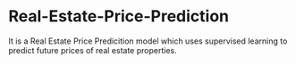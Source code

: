 # Real-Estate-Price-Prediction
It is a Real Estate Price Predicition model which uses supervised learning to predict future prices of real estate properties.

